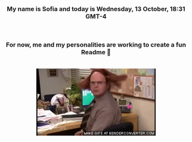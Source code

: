 


<div align="center">
<h3 >My name is Sofia and today is Wednesday, 13 October, 18:31 GMT-4</h3><br>
<h3 >For now, me and my personalities are working to create a fun Readme 👋
</h3><br>
<img src='img/dwight.gif' alt='working...'/>
</div>
